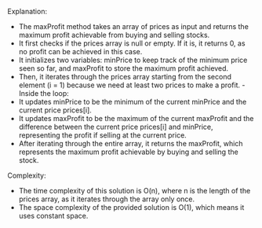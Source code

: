 Explanation:
- The maxProfit method takes an array of prices as input and returns the maximum profit achievable from buying and selling stocks.
- It first checks if the prices array is null or empty. If it is, it returns 0, as no profit can be achieved in this case.
- It initializes two variables: minPrice to keep track of the minimum price seen so far, and maxProfit to store the maximum profit achieved.
- Then, it iterates through the prices array starting from the second element (i = 1) because we need at least two prices to make a profit.
 -Inside the loop:
 - It updates minPrice to be the minimum of the current minPrice and the current price prices[i].
 - It updates maxProfit to be the maximum of the current maxProfit and the difference between the current price prices[i] and minPrice, representing the profit if selling at the current price.
 - After iterating through the entire array, it returns the maxProfit, which represents the maximum profit achievable by buying and selling the stock.

Complexity:
- The time complexity of this solution is O(n), where n is the length of the prices array, as it iterates through the array only once.
- The space complexity of the provided solution is O(1), which means it uses constant space.
